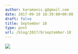 ```yaml
---
author: karamanis.g@gmail.com
date: 2017-09-10 18:39:00+00:00
draft: false
title: September 10
type: post
url: /blog/2017/9/september-10
---
```




  
   ![](/images/2017-09-10-20179september-10/IMG_2251.jpg)

  


